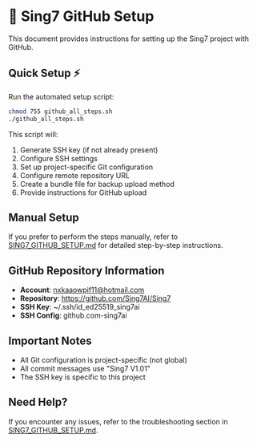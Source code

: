 # 🔗 Sing7 GitHub Setup

This document provides instructions for setting up the Sing7 project with GitHub.

## Quick Setup ⚡

Run the automated setup script:

```bash
chmod 755 github_all_steps.sh
./github_all_steps.sh
```

This script will:
1. Generate SSH key (if not already present)
2. Configure SSH settings
3. Set up project-specific Git configuration
4. Configure remote repository URL
5. Create a bundle file for backup upload method
6. Provide instructions for GitHub upload

## Manual Setup

If you prefer to perform the steps manually, refer to [SING7_GITHUB_SETUP.md](SING7_GITHUB_SETUP.md) for detailed step-by-step instructions.

## GitHub Repository Information

- **Account**: nxkaaowpif11@hotmail.com
- **Repository**: https://github.com/Sing7AI/Sing7
- **SSH Key**: ~/.ssh/id_ed25519_sing7ai
- **SSH Config**: github.com-sing7ai

## Important Notes

- All Git configuration is project-specific (not global)
- All commit messages use "Sing7 V1.01"
- The SSH key is specific to this project

## Need Help?

If you encounter any issues, refer to the troubleshooting section in [SING7_GITHUB_SETUP.md](SING7_GITHUB_SETUP.md). 